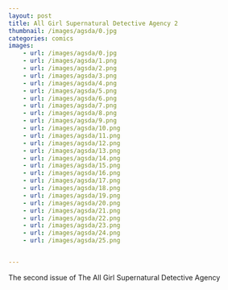 ```yaml
---
layout: post
title: All Girl Supernatural Detective Agency 2
thumbnail: /images/agsda/0.jpg
categories: comics
images:
    - url: /images/agsda/0.jpg
    - url: /images/agsda/1.png
    - url: /images/agsda/2.png
    - url: /images/agsda/3.png
    - url: /images/agsda/4.png
    - url: /images/agsda/5.png
    - url: /images/agsda/6.png
    - url: /images/agsda/7.png
    - url: /images/agsda/8.png
    - url: /images/agsda/9.png
    - url: /images/agsda/10.png
    - url: /images/agsda/11.png
    - url: /images/agsda/12.png
    - url: /images/agsda/13.png
    - url: /images/agsda/14.png
    - url: /images/agsda/15.png
    - url: /images/agsda/16.png
    - url: /images/agsda/17.png
    - url: /images/agsda/18.png
    - url: /images/agsda/19.png
    - url: /images/agsda/20.png
    - url: /images/agsda/21.png
    - url: /images/agsda/22.png
    - url: /images/agsda/23.png
    - url: /images/agsda/24.png
    - url: /images/agsda/25.png


---
```


The second issue of The All Girl Supernatural Detective Agency